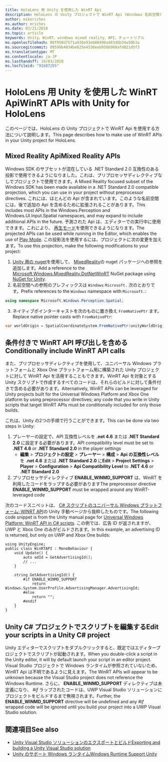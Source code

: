 ```yaml
---
title: HoloLens 用 Unity を使用した WinRT Api
description: HoloLens の Unity プロジェクトで WinRT Api (Windows 名前空間) を使用する方法について説明します。
author: mikeriches
ms.author: mriches
ms.date: 03/21/2018
ms.topic: article
keywords: Unity、WinRT、windows mixed reality、API、チュートリアル
ms.openlocfilehash: 80f950d7571a936e93eb08490ad83dbb34a50b3a
ms.sourcegitcommit: 09599b4034be825e4536eeb9566968afd021d5f3
ms.translationtype: MT
ms.contentlocale: ja-JP
ms.lasthandoff: 10/03/2020
ms.locfileid: "91687255"
---
```

# <a name="winrt-apis-with-unity-for-hololens"></a><span data-ttu-id="d5d89-104">HoloLens 用 Unity を使用した WinRT Api</span><span class="sxs-lookup"><span data-stu-id="d5d89-104">WinRT APIs with Unity for HoloLens</span></span>

<span data-ttu-id="d5d89-105">このページでは、HoloLens の Unity プロジェクトで WinRT Api を使用する方法について説明します。</span><span class="sxs-lookup"><span data-stu-id="d5d89-105">This page describes how to make use of WinRT APIs in your Unity project for HoloLens.</span></span>

## <a name="mixed-reality-apis"></a><span data-ttu-id="d5d89-106">Mixed Reality Api</span><span class="sxs-lookup"><span data-stu-id="d5d89-106">Mixed Reality APIs</span></span>

<span data-ttu-id="d5d89-107">Windows SDK のサブセットが混在している .NET Standard 2.0 互換性のある投影で使用できるようになりました。これは、プリプロセッサディレクティブなしでプロジェクトで使用できます。</span><span class="sxs-lookup"><span data-stu-id="d5d89-107">A Mixed Reality focused subset of the Windows SDK has been made available in a .NET Standard 2.0 compatible projection, which you can use in your project without preprocessor directives.</span></span> <span data-ttu-id="d5d89-108">これには、ほとんどの Api が含まれています。このような名前空間には、後で追加の Api を含めるために拡張されることがあります。</span><span class="sxs-lookup"><span data-stu-id="d5d89-108">This includes most APIs in the Windows.Perception and Windows.UI.Input.Spatial namespaces, and may expand to include additional APIs in the future.</span></span> <span data-ttu-id="d5d89-109">予測された Api は、エディターでの実行中に使用できます。これにより、 [再生モード](https://docs.microsoft.com//windows/mixed-reality/unity-play-mode)を使用できるようになります。</span><span class="sxs-lookup"><span data-stu-id="d5d89-109">The projected APIs can be used while running in the Editor, which enables the use of [Play Mode](https://docs.microsoft.com//windows/mixed-reality/unity-play-mode).</span></span> <span data-ttu-id="d5d89-110">この投影法を使用するには、プロジェクトに次の変更を加えます。</span><span class="sxs-lookup"><span data-stu-id="d5d89-110">To use this projection, make the following modifications to your project:</span></span>

1) <span data-ttu-id="d5d89-111">[Unity 用の nuget](https://github.com/GlitchEnzo/NuGetForUnity)を使用して、 [MixedReality](https://www.nuget.org/packages/Microsoft.Windows.MixedReality.DotNetWinRT)の nuget パッケージへの参照を追加します。</span><span class="sxs-lookup"><span data-stu-id="d5d89-111">Add a reference to the [Microsoft.Windows.MixedReality.DotNetWinRT](https://www.nuget.org/packages/Microsoft.Windows.MixedReality.DotNetWinRT) NuGet package using [NuGet for Unity](https://github.com/GlitchEnzo/NuGetForUnity).</span></span>
2) <span data-ttu-id="d5d89-112">名前空間への参照のプレフィックスは `Windows` `Microsoft.` 次のとおりです。</span><span class="sxs-lookup"><span data-stu-id="d5d89-112">Prefix references to the `Windows` namespace with `Microsoft.`:</span></span>
```cs
using namespace Microsoft.Windows.Perception.Spatial;
```
3) <span data-ttu-id="d5d89-113">ネイティブポインターキャストを次のものに置き換え `FromNativePtr` ます。</span><span class="sxs-lookup"><span data-stu-id="d5d89-113">Replace native pointer casts with `FromNativePtr`:</span></span>
```cs
var worldOrigin = SpatialCoordinateSystem.FromNativePtr(unityWorldOriginPtr);
```

## <a name="conditionally-include-winrt-api-calls"></a><span data-ttu-id="d5d89-114">条件付きで WinRT API 呼び出しを含める</span><span class="sxs-lookup"><span data-stu-id="d5d89-114">Conditionally include WinRT API calls</span></span>

<span data-ttu-id="d5d89-115">また、プリプロセッサディレクティブを使用して、ユニバーサル Windows プラットフォームと Xbox One プラットフォーム用に構築された Unity プロジェクトに対して WinRT Api を活用することもできます。WinRT Api を対象とする Unity スクリプトで作成するすべてのコードは、それらのビルドに対して条件付きで含める必要があります。</span><span class="sxs-lookup"><span data-stu-id="d5d89-115">Alternatively, WinRT APIs can be leveraged for Unity projects built for the Universal Windows Platform and Xbox One platform by using preprocessor directives; any code that you write in Unity scripts that target WinRT APIs must be conditionally included for only those builds.</span></span> 

<span data-ttu-id="d5d89-116">これは、Unity の2つの手順で行うことができます。</span><span class="sxs-lookup"><span data-stu-id="d5d89-116">This can be done via two steps in Unity:</span></span>
1) <span data-ttu-id="d5d89-117">プレーヤーの設定で、API 互換性レベルを **.net 4.6** または **.NET Standard 2.0** に設定する必要があります。</span><span class="sxs-lookup"><span data-stu-id="d5d89-117">API compatibility level must be set to **.NET 4.6** or **.NET Standard 2.0** in the player settings</span></span>
    - <span data-ttu-id="d5d89-118">**編集**  > **プロジェクトの設定**  > **プレーヤー**  > **構成**  > **Api の互換性レベル** を **.net 4.6** または **.NET Standard 2.0** に</span><span class="sxs-lookup"><span data-stu-id="d5d89-118">**Edit** > **Project Settings** > **Player** > **Configuration** > **Api Compatibility Level** to **.NET 4.6** or **.NET Standard 2.0**</span></span>
2) <span data-ttu-id="d5d89-119">プリプロセッサディレクティブ **ENABLE_WINMD_SUPPORT** は、WinRT を利用したコードをラップする必要があります</span><span class="sxs-lookup"><span data-stu-id="d5d89-119">The preprocessor directive **ENABLE_WINMD_SUPPORT** must be wrapped around any WinRT-leveraged code</span></span>

<span data-ttu-id="d5d89-120">次のコードスニペットは、 [C# スクリプトのユニバーサル Windows プラットフォーム: WINRT API](https://docs.unity3d.com/Manual/windowsstore-scripts.html)の Unity 手動ページから抜粋したものです。</span><span class="sxs-lookup"><span data-stu-id="d5d89-120">The following code snippet is from the Unity manual page for [Universal Windows Platform: WinRT API in C# scripts](https://docs.unity3d.com/Manual/windowsstore-scripts.html).</span></span> <span data-ttu-id="d5d89-121">この例では、広告 ID が返されますが、UWP と Xbox One のみがビルドされます。</span><span class="sxs-lookup"><span data-stu-id="d5d89-121">In this example, an advertising ID is returned, but only on UWP and Xbox One builds:</span></span>

```
using UnityEngine;
public class WinRTAPI : MonoBehaviour {
    void Update() {
        auto adId = GetAdvertisingId();
        // ...
    }

    string GetAdvertisingId() {
        #if ENABLE_WINMD_SUPPORT
            return Windows.System.UserProfile.AdvertisingManager.AdvertisingId;
        #else
            return "";
        #endif
    }
}
```

## <a name="edit-your-scripts-in-a-unity-c-project"></a><span data-ttu-id="d5d89-122">Unity C# プロジェクトでスクリプトを編集する</span><span class="sxs-lookup"><span data-stu-id="d5d89-122">Edit your scripts in a Unity C# project</span></span>

<span data-ttu-id="d5d89-123">Unity エディターでスクリプトをダブルクリックすると、既定ではエディタープロジェクトでスクリプトが起動されます。</span><span class="sxs-lookup"><span data-stu-id="d5d89-123">When you double-click a script in the Unity editor, it will by default launch your script in an editor project.</span></span> <span data-ttu-id="d5d89-124">Visual Studio プロジェクトで Windows ランタイムが参照されていないため、WinRT Api は不明であるように見えます。</span><span class="sxs-lookup"><span data-stu-id="d5d89-124">The WinRT APIs will appear to be unknown because the Visual Studio project does not reference the Windows Runtime.</span></span> <span data-ttu-id="d5d89-125">さらに、 **ENABLE_WINMD_SUPPORT** ディレクティブは未定義になり、 *#if* ラップされたコードは、UWP Visual Studio ソリューションにプロジェクトをビルドするまで無視されます。</span><span class="sxs-lookup"><span data-stu-id="d5d89-125">Further, the **ENABLE_WINMD_SUPPORT** directive will be undefined and any *#if* wrapped code will be ignored until you build your project into a UWP Visual Studio solution.</span></span>

## <a name="see-also"></a><span data-ttu-id="d5d89-126">関連項目</span><span class="sxs-lookup"><span data-stu-id="d5d89-126">See also</span></span>
* [<span data-ttu-id="d5d89-127">Unity Visual Studio ソリューションのエクスポートとビルド</span><span class="sxs-lookup"><span data-stu-id="d5d89-127">Exporting and building a Unity Visual Studio solution</span></span>](exporting-and-building-a-unity-visual-studio-solution.md)
* [<span data-ttu-id="d5d89-128">Unity のサポート Windows ランタイム</span><span class="sxs-lookup"><span data-stu-id="d5d89-128">Windows Runtime Support Unity</span></span>](https://docs.unity3d.com/Manual/IL2CPP-WindowsRuntimeSupport.html)
